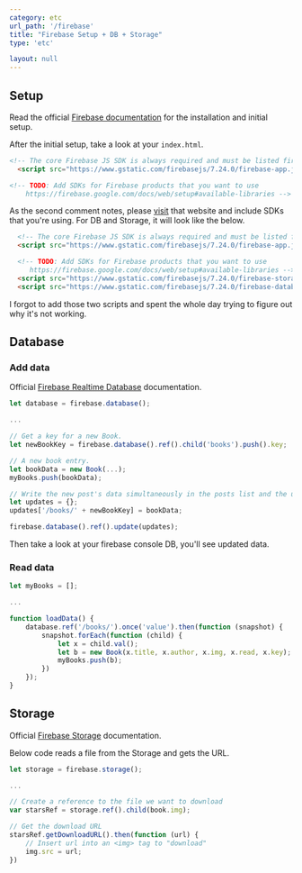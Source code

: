 ```yaml
---
category: etc
url_path: '/firebase'
title: "Firebase Setup + DB + Storage"
type: 'etc'

layout: null
---
```


## Setup
Read the official [Firebase documentation](https://firebase.google.com/docs/web/setup) for the installation and initial setup. 

After the initial setup, take a look at your `index.html`.

```html
<!-- The core Firebase JS SDK is always required and must be listed first -->
  <script src="https://www.gstatic.com/firebasejs/7.24.0/firebase-app.js"></script>

<!-- TODO: Add SDKs for Firebase products that you want to use
    https://firebase.google.com/docs/web/setup#available-libraries -->
```

As the second comment notes, please [visit](https://firebase.google.com/docs/web/setup#available-libraries) that website and 
include SDKs that you're using. For DB and Storage, it will look like the below.

```html
  <!-- The core Firebase JS SDK is always required and must be listed first -->
  <script src="https://www.gstatic.com/firebasejs/7.24.0/firebase-app.js"></script>

  <!-- TODO: Add SDKs for Firebase products that you want to use
     https://firebase.google.com/docs/web/setup#available-libraries -->
  <script src="https://www.gstatic.com/firebasejs/7.24.0/firebase-storage.js"></script>
  <script src="https://www.gstatic.com/firebasejs/7.24.0/firebase-database.js"></script>
```

I forgot to add those two scripts and spent the whole day trying to figure out why it's not working.

## Database

### Add data

Official [Firebase Realtime Database](https://firebase.google.com/docs/database/web/read-and-write) documentation.

```js
let database = firebase.database();

...

// Get a key for a new Book.
let newBookKey = firebase.database().ref().child('books').push().key;

// A new book entry.
let bookData = new Book(...);
myBooks.push(bookData);

// Write the new post's data simultaneously in the posts list and the user's post list.
let updates = {};
updates['/books/' + newBookKey] = bookData;

firebase.database().ref().update(updates);
```

Then take a look at your firebase console DB, you'll see updated data.

### Read data

```js
let myBooks = [];

...

function loadData() {
    database.ref('/books/').once('value').then(function (snapshot) {
        snapshot.forEach(function (child) {
            let x = child.val();
            let b = new Book(x.title, x.author, x.img, x.read, x.key);
            myBooks.push(b);
        })
    });
}
```

## Storage

Official [Firebase Storage](https://firebase.google.com/docs/storage/web/start) documentation.

Below code reads a file from the Storage and gets the URL.
```js
let storage = firebase.storage();

...

// Create a reference to the file we want to download
var starsRef = storage.ref().child(book.img);

// Get the download URL
starsRef.getDownloadURL().then(function (url) {
    // Insert url into an <img> tag to "download"
    img.src = url;
})
```